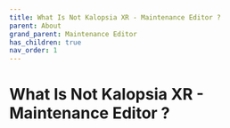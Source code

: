 ```yaml
---
title: What Is Not Kalopsia XR - Maintenance Editor ?
parent: About
grand_parent: Maintenance Editor
has_children: true
nav_order: 1
---
```


# **What Is Not Kalopsia XR - Maintenance Editor ?**
